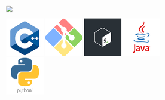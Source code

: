 ![](https://badge42.vercel.app/api/v2/cl3bnlb7t006309mfzx4jp4nm/stats?cursusId=21&coalitionId=101)
<!-- ![](5nnkrcc3kixypm642opg.gif) -->
<!-- ![](C.gif) -->
![](cpp.png) ![](git.png) ![](bash.png) ![](java.png) ![](python.png)
